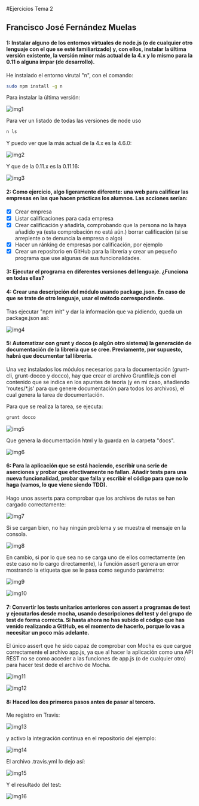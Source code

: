 #Ejercicios Tema 2
## Francisco José Fernández Muelas


#### 1: Instalar alguno de los entornos virtuales de node.js (o de cualquier otro lenguaje con el que se esté familiarizado) y, con ellos, instalar la última versión existente, la versión minor más actual de la 4.x y lo mismo para la 0.11 o alguna impar (de desarrollo).

He instalado el entorno virutal "n", con el comando:

``` bash
sudo npm install -g n
```
Para instalar la última versión:

![img1](https://github.com/fjfernandez93/EjerciciosIV/blob/master/tema2/capturas/img1.png)

Para ver un listado de todas las versiones de node uso

``` bash
n ls
```
Y puedo ver que la más actual de la 4.x es la 4.6.0:

![img2](https://github.com/fjfernandez93/EjerciciosIV/blob/master/tema2/capturas/img2.png)


Y que de la 0.11.x es la 0.11.16:

![img3](https://github.com/fjfernandez93/EjerciciosIV/blob/master/tema2/capturas/img3.png)


#### 2: Como ejercicio, algo ligeramente diferente: una web para calificar las empresas en las que hacen prácticas los alumnos. Las acciones serían:

- [x] Crear empresa
- [x] Listar calificaciones para cada empresa
- [x] Crear calificación y añadirla, comprobando que la persona no la   haya añadido ya (esta comprobación no está aún.)
borrar calificación (si se arrepiente o te denuncia la empresa o algo)
- [x] Hacer un ránking de empresas por calificación, por ejemplo
- [x] Crear un repositorio en GitHub para la librería y crear un pequeño programa que use algunas de sus funcionalidades.

#### 3: Ejecutar el programa en diferentes versiones del lenguaje. ¿Funciona en todas ellas?

#### 4: Crear una descripción del módulo usando package.json. En caso de que se trate de otro lenguaje, usar el método correspondiente.

Tras ejecutar "npm init" y dar la información que va pidiendo, queda un package.json así:

![img4](https://github.com/fjfernandez93/EjerciciosIV/blob/master/tema2/capturas/img4.png)



#### 5: Automatizar con grunt y docco (o algún otro sistema) la generación de documentación de la librería que se cree. Previamente, por supuesto, habrá que documentar tal librería.

Una vez instalados los módulos necesarios para la documentación (grunt-cli, grunt-docco y docco), hay que crear el archivo Gruntfile.js con el contenido que se indica en los apuntes de teoría (y en mi caso, añadiendo   'routes/\*.js' para que genere documentación para todos los archivos), el cual genera la tarea de documentación.

Para que se realiza la tarea, se ejecuta:

``` bash
grunt docco
```

![img5](https://github.com/fjfernandez93/EjerciciosIV/blob/master/tema2/capturas/img5.png)

Que genera la documentación html y la guarda en la carpeta "docs".

![img6](https://github.com/fjfernandez93/EjerciciosIV/blob/master/tema2/capturas/img6.png)


#### 6: Para la aplicación que se está haciendo, escribir una serie de aserciones y probar que efectivamente no fallan. Añadir tests para una nueva funcionalidad, probar que falla y escribir el código para que no lo haga (vamos, lo que viene siendo TDD).


Hago unos asserts para comprobar que los archivos de rutas se han cargado correctamente:

![img7](https://github.com/fjfernandez93/EjerciciosIV/blob/master/tema2/capturas/img7.png)

Si se cargan bien, no hay ningún problema y se muestra el mensaje en la consola.

![img8](https://github.com/fjfernandez93/EjerciciosIV/blob/master/tema2/capturas/img8.png)

En cambio, si por lo que sea no se carga uno de ellos correctamente (en este caso no lo cargo directamente), la función assert genera un error mostrando la etiqueta que se le pasa como segundo parámetro:

![img9](https://github.com/fjfernandez93/EjerciciosIV/blob/master/tema2/capturas/img9.png)

![img10](https://github.com/fjfernandez93/EjerciciosIV/blob/master/tema2/capturas/img10.png)

#### 7: Convertir los tests unitarios anteriores con assert a programas de test y ejecutarlos desde mocha, usando descripciones del test y del grupo de test de forma correcta. Si hasta ahora no has subido el código que has venido realizando a GitHub, es el momento de hacerlo, porque lo vas a necesitar un poco más adelante.


El único assert que he sido capaz de comprobar con Mocha es que cargue correctamente el archivo app.js, ya que al hacer la aplicación como una API REST no se como acceder a las funciones de app.js (o de cualquier otro) para hacer test dede el archivo de Mocha.

![img11](https://github.com/fjfernandez93/EjerciciosIV/blob/master/tema2/capturas/img11.png)

![img12](https://github.com/fjfernandez93/EjerciciosIV/blob/master/tema2/capturas/img12.png)


#### 8: Haced los dos primeros pasos antes de pasar al tercero.

Me registro en Travis:

![img13](https://github.com/fjfernandez93/EjerciciosIV/blob/master/tema2/capturas/img13.png)

y activo la integración continua en el repositorio del ejemplo:

![img14](https://github.com/fjfernandez93/EjerciciosIV/blob/master/tema2/capturas/img14.png)

El archivo .travis.yml lo dejo así:

![img15](https://github.com/fjfernandez93/EjerciciosIV/blob/master/tema2/capturas/img15.png)

Y el resultado del test:

![img16](https://github.com/fjfernandez93/EjerciciosIV/blob/master/tema2/capturas/img16.png)
